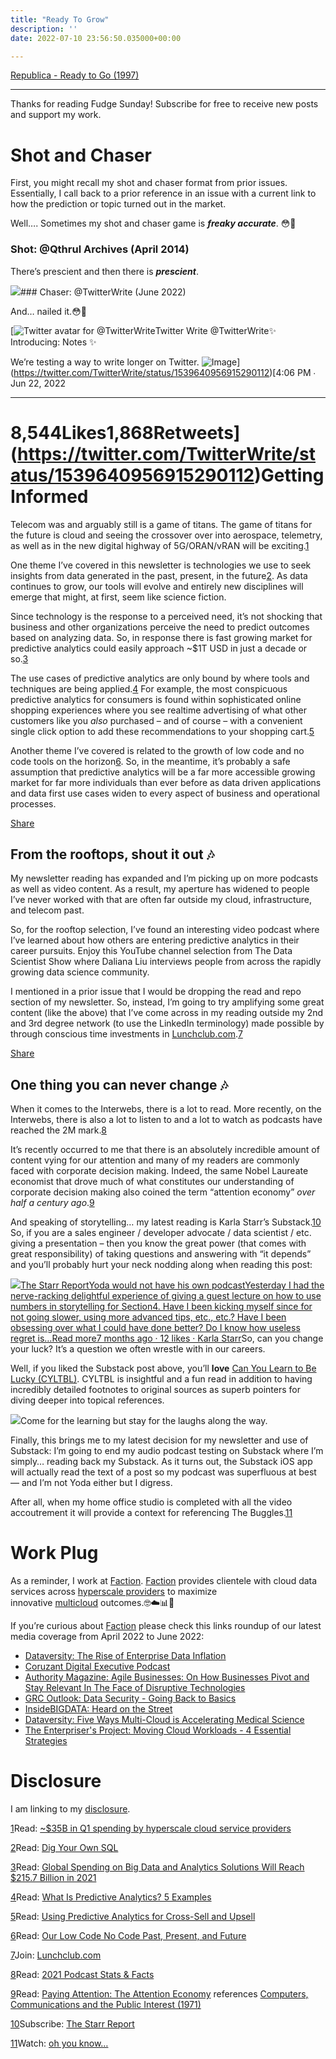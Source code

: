 ```yaml
---
title: "Ready To Grow"
description: ''
date: 2022-07-10 23:56:50.035000+00:00

---
```


[Republica - Ready to Go (1997)](https://www.youtube.com/watch?v=JgffRW1fKDk)



---

Thanks for reading Fudge Sunday! Subscribe for free to receive new posts and support my work.

Shot and Chaser
===============

First, you might recall my shot and chaser format from prior issues. Essentially, I call back to a prior reference in an issue with a current link to how the prediction or topic turned out in the market.

Well…. Sometimes my shot and chaser game is ***freaky accurate***. 😳🤣

### Shot: @Qthrul Archives (April 2014)

There’s prescient and then there is ***prescient***.

[![](https://bucketeer-e05bbc84-baa3-437e-9518-adb32be77984.s3.amazonaws.com/public/images/f859628c-c22e-4f81-8bdb-2f6c99e579ce_986x414.png)](https://substackcdn.com/image/fetch/f_auto,q_auto:good,fl_progressive:steep/https%3A%2F%2Fbucketeer-e05bbc84-baa3-437e-9518-adb32be77984.s3.amazonaws.com%2Fpublic%2Fimages%2Ff859628c-c22e-4f81-8bdb-2f6c99e579ce_986x414.png)### Chaser: @TwitterWrite (June 2022)

And… nailed it.😳🤣

[![Twitter avatar for @TwitterWrite](https://substackcdn.com/image/twitter_name/w_96/TwitterWrite.jpg)Twitter Write @TwitterWrite✨ Introducing: Notes ✨

We’re testing a way to write longer on Twitter. ![Image](https://substackcdn.com/video/upload/e_loop,vs_40/oe5tizpgx1y615d0tqir.gif)](https://twitter.com/TwitterWrite/status/1539640956915290112)[4:06 PM ∙ Jun 22, 2022

---

8,544Likes1,868Retweets](https://twitter.com/TwitterWrite/status/1539640956915290112)Getting Informed
================

Telecom was and arguably still is a game of titans. The game of titans for the future is cloud and seeing the crossover over into aerospace, telemetry, as well as in the new digital highway of 5G/ORAN/vRAN will be exciting.[1](#footnote-1)

One theme I’ve covered in this newsletter is technologies we use to seek insights from data generated in the past, present, in the future[2](#footnote-2). As data continues to grow, our tools will evolve and entirely new disciplines will emerge that might, at first, seem like science fiction.

Since technology is the response to a perceived need, it’s not shocking that business and other organizations perceive the need to predict outcomes based on analyzing data. So, in response there is fast growing market for predictive analytics could easily approach ~$1T USD in just a decade or so.[3](#footnote-3)

The use cases of predictive analytics are only bound by where tools and techniques are being applied.[4](#footnote-4) For example, the most conspicuous predictive analytics for consumers is found within sophisticated online shopping experiences where you see realtime advertising of what other customers like you *also* purchased – and of course – with a convenient single click option to add these recommendations to your shopping cart.[5](#footnote-5) 

Another theme I’ve covered is related to the growth of low code and no code tools on the horizon[6](#footnote-6). So, in the meantime, it’s probably a safe assumption that predictive analytics will be a far more accessible growing market for far more individuals than ever before as data driven applications and data first use cases widen to every aspect of business and operational processes.

[Share](https://sunday.fudge.org/p/ready-to-grow?utm_source=substack&utm_medium=email&utm_content=share&action=share)

From the rooftops, shout it out 🎶
---------------------------------

My newsletter reading has expanded and I’m picking up on more podcasts as well as video content. As a result, my aperture has widened to people I’ve never worked with that are often far outside my cloud, infrastructure, and telecom past.

So, for the rooftop selection, I’ve found an interesting video podcast where I’ve learned about how others are entering predictive analytics in their career pursuits. Enjoy this YouTube channel selection from The Data Scientist Show where Daliana Liu interviews people from across the rapidly growing data science community.

I mentioned in a prior issue that I would be dropping the read and repo section of my newsletter. So, instead, I’m going to try amplifying some great content (like the above) that I’ve come across in my reading outside my 2nd and 3rd degree network (to use the LinkedIn terminology) made possible by through conscious time investments in [Lunchclub.com](https://lunchclub.com/?invite_code=jayc11).[7](#footnote-7)

[Share](https://sunday.fudge.org/p/ready-to-grow?utm_source=substack&utm_medium=email&utm_content=share&action=share)

One thing you can never change 🎶
--------------------------------

When it comes to the Interwebs, there is a lot to read. More recently, on the Interwebs, there is also a lot to listen to and a lot to watch as podcasts have reached the 2M mark.[8](#footnote-8)

It’s recently occurred to me that there is an absolutely incredible amount of content vying for our attention and many of my readers are commonly faced with corporate decision making. Indeed, the same Nobel Laureate economist that drove much of what constitutes our understanding of corporate decision making also coined the term “attention economy” *over half a century ago*.[9](#footnote-9)

And speaking of storytelling… my latest reading is Karla Starr’s Substack.[10](#footnote-10) So, if you are a sales engineer / developer advocate / data scientist / etc. giving a presentation – then you know the great power (that comes with great responsibility) of taking questions and answering with “it depends” and you’ll probably hurt your neck nodding along when reading this post:

[![](https://bucketeer-e05bbc84-baa3-437e-9518-adb32be77984.s3.amazonaws.com/public/images/44ed0bc3-c0dd-4086-bd52-4cb38cb63fc8_1040x1040.png)The Starr ReportYoda would not have his own podcastYesterday I had the nerve-racking delightful experience of giving a guest lecture on how to use numbers in storytelling for Section4. Have I been kicking myself since for not going slower, using more advanced tips, etc., etc.? Have I been obsessing over what I could have done better? Do I know how useless regret is…Read more7 months ago · 12 likes · Karla Starr](https://karlastarr.substack.com/p/wisdom-is-why-i-had-no-answer?utm_source=substack&utm_campaign=post_embed&utm_medium=web)So, can you change your luck? It’s a question we often wrestle with in our careers.

Well, if you liked the Substack post above, you’ll **love** [Can You Learn to Be Lucky (CYLTBL)](https://www.amazon.com/dp/1591846862?psc=1&smid=A1BJ7CQ7S97T7B&linkCode=sl1&tag=luckyurl03-20&linkId=303fdbe8e7439b968ba6e5492ccf35a9&language=en_US&ref_=as_li_ss_tl). CYLTBL is insightful and a fun read in addition to having incredibly detailed footnotes to original sources as superb pointers for diving deeper into topical references.

[![](https://bucketeer-e05bbc84-baa3-437e-9518-adb32be77984.s3.amazonaws.com/public/images/c36a2dc7-99e0-4440-aaa9-39b3b3b9d0a5_331x499.jpeg)](https://www.amazon.com/dp/1591846862?psc=1&smid=A1BJ7CQ7S97T7B&linkCode=sl1&tag=luckyurl03-20&linkId=303fdbe8e7439b968ba6e5492ccf35a9&language=en_US&ref_=as_li_ss_tl)Come for the learning but stay for the laughs along the way.

Finally, this brings me to my latest decision for my newsletter and use of Substack: I’m going to end my audio podcast testing on Substack where I’m simply… reading back my Substack. As it turns out, the Substack iOS app will actually read the text of a post so my podcast was superfluous at best — and I’m not Yoda either but I digress.

After all, when my home office studio is completed with all the video accoutrement it will provide a context for referencing The Buggles.[11](#footnote-11)

Work Plug
=========

As a reminder, I work at [Faction](https://www.factioninc.com/solutions/multi-cloud-data-services/?utm_campaign=sunday.fudge.org&utm_medium=email&utm_source=Revue%20newsletter). [Faction](https://www.factioninc.com/solutions/multi-cloud-data-services/?utm_campaign=sunday.fudge.org&utm_medium=email&utm_source=Revue%20newsletter) provides clientele with cloud data services across [hyperscale providers](https://www.factioninc.com/solutions/multi-cloud-data-services/?utm_campaign=sunday.fudge.org&utm_medium=email&utm_source=Revue%20newsletter) to maximize innovative [multicloud](https://www.factioninc.com/solutions/multi-cloud-data-services/?utm_campaign=sunday.fudge.org&utm_medium=email&utm_source=Revue%20newsletter) outcomes.🤓☁️📊🚀

If you’re curious about [Faction](https://www.factioninc.com/solutions/multi-cloud-data-services/?utm_campaign=sunday.fudge.org&utm_medium=email&utm_source=Revue%20newsletter) please check this links roundup of our latest media coverage from April 2022 to June 2022:

* [Dataversity: The Rise of Enterprise Data Inflation](https://www.dataversity.net/the-rise-of-enterprise-data-inflation/)
* [Coruzant Digital Executive Podcast](https://coruzant.com/profiles/luke-norris/)
* [Authority Magazine: Agile Businesses: On How Businesses Pivot and Stay Relevant In The Face of Disruptive Technologies](https://medium.com/authority-magazine/agile-businesses-matt-wallace-of-faction-on-how-businesses-pivot-and-stay-relevant-in-the-face-of-56bc27a6fea4)
* [GRC Outlook: Data Security - Going Back to Basics](https://grcoutlook.com/data-security-going-back-to-basics/)
* [InsideBIGDATA: Heard on the Street](https://insidebigdata.com/2022/06/01/heard-on-the-street-6-1-2022/)
* [Dataversity: Five Ways Multi-Cloud is Accelerating Medical Science](https://www.dataversity.net/five-ways-multi-cloud-is-accelerating-medical-science/)
* [The Enterpriser's Project: Moving Cloud Workloads - 4 Essential Strategies](https://enterprisersproject.com/article/2022/6/moving-cloud-workloads)

Disclosure
==========

I am linking to my [disclosure](https://jaycuthrell.com/disclosure/?utm_campaign=Fudge%20Sunday&utm_medium=email&utm_source=Revue%20newsletter).

[1](#footnote-anchor-1)Read: [~$35B in Q1 spending by hyperscale cloud service providers](https://www.wsj.com/articles/amazon-microsoft-google-strengthen-grip-on-cloud-11657018980)

[2](#footnote-anchor-2)Read: [Dig Your Own SQL](https://sunday.fudge.org/p/fudge-sunday-dig-your-own-sql-724435)

[3](#footnote-anchor-3)Read: [Global Spending on Big Data and Analytics Solutions Will Reach $215.7 Billion in 2021](https://www.idc.com/getdoc.jsp?containerId=prUS48165721)

[4](#footnote-anchor-4)Read: [What Is Predictive Analytics? 5 Examples](https://online.hbs.edu/blog/post/predictive-analytics)

[5](#footnote-anchor-5)Read: [Using Predictive Analytics for Cross-Sell and Upsell](https://www.tsia.com/blog/using-predictive-analytics-for-cross-sell-and-upsell-lessons-from-e-tailers)

[6](#footnote-anchor-6)Read: [Our Low Code No Code Past, Present, and Future](https://sunday.fudge.org/p/fudge-sunday-our-low-code-no-code-past-present-and-future-904238)

[7](#footnote-anchor-7)Join: [Lunchclub.com](https://lunchclub.com/?invite_code=jayc11)

[8](#footnote-anchor-8)Read: [2021 Podcast Stats & Facts](https://www.podcastinsights.com/podcast-statistics/)

[9](#footnote-anchor-9)Read: [Paying Attention: The Attention Economy](https://econreview.berkeley.edu/paying-attention-the-attention-economy/) references [Computers, Communications and the Public Interest (1971)](https://knowen-production.s3.amazonaws.com/uploads/attachment/file/2005/DESIGNING%2BORGANIZATIONS%2Bfor%2BInformation-Rich%2Bworld%2B--%2BSImon.pdf)

[10](#footnote-anchor-10)Subscribe: [The Starr Report](https://karlastarr.substack.com)

[11](#footnote-anchor-11)Watch: [oh you know…](https://www.youtube.com/watch?v=W8r-tXRLazs)

